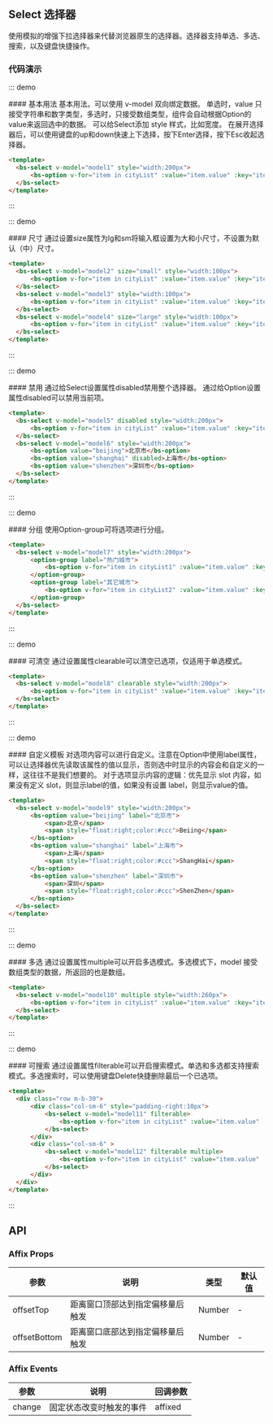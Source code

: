 <script>
    export default {
        data () {
            return {
                cityList: [
                    {
                        value: 'beijing',
                        label: '北京市'
                    },
                    {
                        value: 'shanghai',
                        label: '上海市'
                    },
                    {
                        value: 'shenzhen',
                        label: '深圳市'
                    },
                    {
                        value: 'hangzhou',
                        label: '杭州市'
                    },
                    {
                        value: 'nanjing',
                        label: '南京市'
                    },
                    {
                        value: 'chongqing',
                        label: '重庆市'
                    }
                ],
                cityList1: [
                    {
                        value: 'beijing',
                        label: '北京市'
                    },
                    {
                        value: 'shanghai',
                        label: '上海市'
                    },
                    {
                        value: 'shenzhen',
                        label: '深圳市'
                    }
                ],
                cityList2: [
                    {
                        value: 'hangzhou',
                        label: '杭州市'
                    },
                    {
                        value: 'nanjing',
                        label: '南京市'
                    },
                    {
                        value: 'chongqing',
                        label: '重庆市'
                    }
                ],
                model7: '',
                model1: '',
                form:"",
                model2: '',
                model3: '',
                model4: '',
                model5: '',
                model6: '',
                model8: '',
                model9: '',
                model10: [],
                model11: '',
                model12: []
            }
        }
    }
</script>

## Select 选择器

使用模拟的增强下拉选择器来代替浏览器原生的选择器。选择器支持单选、多选、搜索，以及键盘快捷操作。

### 代码演示

::: demo
<summary>
  #### 基本用法
  基本用法。可以使用 v-model 双向绑定数据。
  单选时，value 只接受字符串和数字类型，多选时，只接受数组类型，组件会自动根据Option的value来返回选中的数据。
  可以给Select添加 style 样式，比如宽度。
  在展开选择器后，可以使用键盘的up和down快速上下选择，按下Enter选择，按下Esc收起选择器。
</summary>

```html
<template>
  <bs-select v-model="model1" style="width:200px">
      <bs-option v-for="item in cityList" :value="item.value" :key="item">{{ item.label }}</bs-option>
  </bs-select>
</template>
```
:::

::: demo
<summary>
  #### 尺寸
  通过设置size属性为lg和sm将输入框设置为大和小尺寸，不设置为默认（中）尺寸。
</summary>

```html
<template>
  <bs-select v-model="model2" size="small" style="width:100px">
      <bs-option v-for="item in cityList" :value="item.value" :key="item">{{ item.label }}</bs-option>
  </bs-select>
  <bs-select v-model="model3" style="width:100px">
      <bs-option v-for="item in cityList" :value="item.value" :key="item">{{ item.label }}</bs-option>
  </bs-select>
  <bs-select v-model="model4" size="large" style="width:100px">
      <bs-option v-for="item in cityList" :value="item.value" :key="item">{{ item.label }}</bs-option>
  </bs-select>
</template>
```
:::

::: demo
<summary>
  #### 禁用
  通过给Select设置属性disabled禁用整个选择器。
  通过给Option设置属性disabled可以禁用当前项。
</summary>

```html
<template>
  <bs-select v-model="model5" disabled style="width:200px">
      <bs-option v-for="item in cityList" :value="item.value" :key="item">{{ item.label }}</bs-option>
  </bs-select>
  <bs-select v-model="model6" style="width:200px">
      <bs-option value="beijing">北京市</bs-option>
      <bs-option value="shanghai" disabled>上海市</bs-option>
      <bs-option value="shenzhen">深圳市</bs-option>
  </bs-select>
</template>
```
:::

::: demo
<summary>
  #### 分组
  使用Option-group可将选项进行分组。
</summary>

```html
<template>
  <bs-select v-model="model7" style="width:200px">
      <option-group label="热门城市">
          <bs-option v-for="item in cityList1" :value="item.value" :key="item">{{ item.label }}</bs-option>
      </option-group>
      <option-group label="其它城市">
          <bs-option v-for="item in cityList2" :value="item.value" :key="item">{{ item.label }}</bs-option>
      </option-group>
  </bs-select>
</template>
```
:::

::: demo
<summary>
  #### 可清空
  通过设置属性clearable可以清空已选项，仅适用于单选模式。
</summary>

```html
<template>
  <bs-select v-model="model8" clearable style="width:200px">
      <bs-option v-for="item in cityList" :value="item.value" :key="item">{{ item.label }}</bs-option>
  </bs-select>
</template>
```
:::

::: demo
<summary>
  #### 自定义模板
  对选项内容可以进行自定义。注意在Option中使用label属性，可以让选择器优先读取该属性的值以显示，否则选中时显示的内容会和自定义的一样，这往往不是我们想要的。
  对于选项显示内容的逻辑：优先显示 slot 内容，如果没有定义 slot，则显示label的值，如果没有设置 label，则显示value的值。
</summary>

```html
<template>
  <bs-select v-model="model9" style="width:200px">
      <bs-option value="beijing" label="北京市">
          <span>北京</span>
          <span style="float:right;color:#ccc">Beiing</span>
      </bs-option>
      <bs-option value="shanghai" label="上海市">
          <span>上海</span>
          <span style="float:right;color:#ccc">ShangHai</span>
      </bs-option>
      <bs-option value="shenzhen" label="深圳市">
          <span>深圳</span>
          <span style="float:right;color:#ccc">ShenZhen</span>
      </bs-option>
  </bs-select>
</template>
```
:::

::: demo
<summary>
  #### 多选
  通过设置属性multiple可以开启多选模式。多选模式下，model 接受数组类型的数据，所返回的也是数组。
</summary>

```html
<template>
  <bs-select v-model="model10" multiple style="width:260px">
      <bs-option v-for="item in cityList" :value="item.value" :key="item">{{ item.label }}</bs-option>
  </bs-select>
</template>
```
:::

::: demo
<summary>
  #### 可搜索
  通过设置属性filterable可以开启搜索模式。单选和多选都支持搜索模式。多选搜索时，可以使用键盘Delete快捷删除最后一个已选项。
</summary>

```html
<template>
  <div class="row m-b-30">
      <div class="col-sm-6" style="padding-right:10px">
          <bs-select v-model="model11" filterable>
              <bs-option v-for="item in cityList" :value="item.value" :key="item">{{ item.label }}</bs-option>
          </bs-select>
      </div>
      <div class="col-sm-6" >
          <bs-select v-model="model12" filterable multiple>
              <bs-option v-for="item in cityList" :value="item.value" :key="item">{{ item.label }}</bs-option>
          </bs-select>
      </div>
  </div>
</template>
```
:::

## API

### Affix Props
| 参数        | 说明           | 类型               | 默认值       |
|------------|----------------|-------------------|-------------|
| offsetTop    | 距离窗口顶部达到指定偏移量后触发 | Number | - |
| offsetBottom | 距离窗口底部达到指定偏移量后触发 | Number | - |

### Affix Events
| 参数        | 说明           | 回调参数               |
|------------|----------------|-------------------|
| change | 固定状态改变时触发的事件 | affixed |
